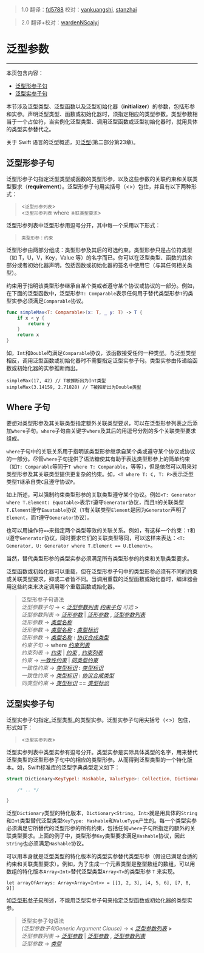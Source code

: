 > 1.0
> 翻译：[fd5788](https://github.com/fd5788)
> 校对：[yankuangshi](https://github.com/yankuangshi), [stanzhai](https://github.com/stanzhai)

> 2.0
> 翻译+校对：[wardenNScaiyi](https:github.com/wardenNScaiyi)

# 泛型参数
---------

本页包含内容：

- [泛型形参子句](#generic_parameter)
- [泛型实参子句](#generic_argument)

本节涉及泛型类型、泛型函数以及泛型初始化器（**initializer**）的参数，包括形参和实参。声明泛型类型、函数或初始化器时，须指定相应的类型参数。类型参数相当于一个占位符，当实例化泛型类型、调用泛型函数或泛型初始化器时，就用具体的类型实参替代之。

关于 Swift 语言的泛型概述，见[泛型](../chapter2/23_Generics.md)(第二部分第23章)。

<a name="generic_parameter"></a>
## 泛型形参子句

泛型形参子句指定泛型类型或函数的类型形参，以及这些参数的关联约束和关联类型要求（**requirement**）。泛型形参子句用尖括号（<>）包住，并且有以下两种形式：

> <`泛型形参列表`>  
> <`泛型形参列表` where `关联类型要求`>

泛型形参列表中泛型形参用逗号分开，其中每一个采用以下形式：

> `类型形参` : `约束`

泛型形参由两部分组成：类型形参及其后的可选约束。类型形参只是占位符类型（如 T，U，V，Key，Value 等）的名字而已。你可以在泛型类型、函数的其余部分或者初始化器声明，包括函数或初始化器的签名中使用它（与其任何相关类型）。

约束用于指明该类型形参继承自某个类或者遵守某个协议或协议的一部分。例如，在下面的泛型函数中，泛型形参`T: Comparable`表示任何用于替代类型形参`T`的类型实参必须满足`Comparable`协议。


```swift
func simpleMax<T: Comparable>(x: T, _ y: T) -> T {
    if x < y {
        return y
    }
    return x
}
```



如，`Int`和`Double`均满足`Comparable`协议，该函数接受任何一种类型。与泛型类型相反，调用泛型函数或初始化器时不需要指定泛型实参子句。类型实参由传递给函数或初始化器的实参推断而出。


```
simpleMax(17, 42) // T被推断出为Int类型
simpleMax(3.14159, 2.71828) // T被推断出为Double类型
```

## Where 子句

要想对类型形参及其关联类型指定额外关联类型要求，可以在泛型形参列表之后添加`where`子句。`where`子句由关键字`where`及其后的用逗号分割的多个关联类型要求组成。

`where`子句中的关联关系用于指明该类型形参继承自某个类或遵守某个协议或协议的一部分。尽管`where`子句提供了语法糖使其有助于表达类型形参上的简单约束（如`T: Comparable`等同于`T where T: Comparable`，等等），但是依然可以用来对类型形参及其关联类型提供更复杂的约束。如，`<T where T: C, T: P>`表示泛型类型`T`继承自类`C`且遵守协议`P`。

如上所述，可以强制约束类型形参的关联类型遵守某个协议。例如`<T: Generator where T.Element: Equatable>`表示`T`遵守`Generator`协议，而且`T`的关联类型`T.Element`遵守`Eauatable`协议（`T`有关联类型`Element`是因为`Generator`声明了`Element`，而`T`遵守`Generator`协议）。

也可以用操作符`==`来指定两个类型等效的关联关系。例如，有这样一个约束：`T`和`U`遵守`Generator`协议，同时要求它们的关联类型等同，可以这样来表达：`<T: Generator, U: Generator where T.Element == U.Element>`。

当然，替代类型形参的类型实参必须满足所有类型形参的约束和关联类型要求。

泛型函数或初始化器可以重载，但在泛型形参子句中的类型形参必须有不同的约束或关联类型要求，抑或二者皆不同。当调用重载的泛型函数或始化器时，编译器会用这些约束来决定调用哪个重载函数或始化器。


> 泛型形参子句语法  
> *泛型参数子句* → **<** [*泛型参数列表*](GenericParametersAndArguments.html#generic_parameter_list) [*约束子句*](GenericParametersAndArguments.html#requirement_clause) _可选_ **>**  
> *泛型参数列表* → [*泛形参数*](GenericParametersAndArguments.html#generic_parameter) | [*泛形参数*](GenericParametersAndArguments.html#generic_parameter) **,** [*泛型参数列表*](GenericParametersAndArguments.html#generic_parameter_list)  
> *泛形参数* → [*类型名称*](../chapter3/03_Types.html#type_name)  
> *泛形参数* → [*类型名称*](../chapter3/03_Types.html#type_name) **:** [*类型标识*](../chapter3/03_Types.html#type_identifier)  
> *泛形参数* → [*类型名称*](../chapter3/03_Types.html#type_name) **:** [*协议合成类型*](../chapter3/03_Types.html#protocol_composition_type)  
> *约束子句* → **where** [*约束列表*](GenericParametersAndArguments.html#requirement_list)  
> *约束列表* → [*约束*](GenericParametersAndArguments.html#requirement) | [*约束*](GenericParametersAndArguments.html#requirement) **,** [*约束列表*](GenericParametersAndArguments.html#requirement_list)  
> *约束* → [*一致性约束*](GenericParametersAndArguments.html#conformance_requirement) | [*同类型约束*](GenericParametersAndArguments.html#same_type_requirement)  
> *一致性约束* → [*类型标识*](../chapter3/03_Types.html#type_identifier) **:** [*类型标识*](../chapter3/03_Types.html#type_identifier)  
> *一致性约束* → [*类型标识*](../chapter3/03_Types.html#type_identifier) **:** [*协议合成类型*](../chapter3/03_Types.html#protocol_composition_type)  
> *同类型约束* → [*类型标识*](../chapter3/03_Types.html#type_identifier) **==** [*类型标识*](../chapter3/03_Types.html#type_identifier)  


<a name="generic_argument"></a>
## 泛型实参子句

泛型实参子句指定_泛型类型_的类型实参。泛型实参子句用尖括号（<>）包住，形式如下：

> <`泛型实参列表`>

泛型实参列表中类型实参有逗号分开。类型实参是实际具体类型的名字，用来替代泛型类型的泛型形参子句中的相应的类型形参。从而得到泛型类型的一个特化版本。如，Swift标准库的泛型字典类型定义如下：


```swift
struct Dictionary<KeyTypel: Hashable, ValueType>: Collection, DictionaryLiteralConvertible {

    /* .. */

}
```

泛型`Dictionary`类型的特化版本，`Dictionary<String, Int>`就是用具体的`String`和`Int`类型替代泛型类型`KeyType: Hashable`和`ValueType`产生的。每一个类型实参必须满足它所替代的泛型形参的所有约束，包括任何`where`子句所指定的额外的关联类型要求。上面的例子中，类型形参`Key`类型要求满足`Hashable`协议，因此`String`也必须满足`Hashable`协议。

可以用本身就是泛型类型的特化版本的类型实参替代类型形参（假设已满足合适的约束和关联类型要求）。例如，为了生成一个元素类型是整型数组的数组，可以用数组的特化版本`Array<Int>`替代泛型类型`Array<T>`的类型形参 `T` 来实现。

```
let arrayOfArrays: Array<Array<Int>> = [[1, 2, 3], [4, 5, 6], [7, 8, 9]]
```

如[泛型形参子句](#generic_parameter)所述，不能用泛型实参子句来指定泛型函数或初始化器的类型实参。

> 泛型实参子句语法  
> *(泛型参数子句Generic Argument Clause)* → **<** [*泛型参数列表*](GenericParametersAndArguments.html#generic_argument_list) **>**  
> *泛型参数列表* → [*泛型参数*](GenericParametersAndArguments.html#generic_argument) | [*泛型参数*](GenericParametersAndArguments.html#generic_argument) **,** [*泛型参数列表*](GenericParametersAndArguments.html#generic_argument_list)  
> *泛型参数* → [*类型*](../chapter3/03_Types.html#type)  
